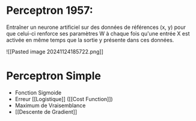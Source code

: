 # Perceptron 1957:
Entraîner un neurone artificiel sur des données de références (x, y)
pour que celui-ci renforce ses paramètres W à chaque fois qu'une entrée X
est activée en même temps que la sortie y présente dans ces données.

![[Pasted image 20241124185722.png]]
# Perceptron Simple

- Fonction Sigmoide
- Erreur [[Logistique]] ([[Cost Function]])
- Maximum de Vraisemblance
- [[Descente de Gradient]]

